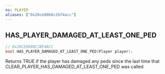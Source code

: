 ```yaml
---
ns: PLAYER
aliases: ["0x20ce80b0c2bf4acc"]
---
```

## HAS_PLAYER_DAMAGED_AT_LEAST_ONE_PED

```c
// 0x20CE80B0C2BF4ACC
bool HAS_PLAYER_DAMAGED_AT_LEAST_ONE_PED(Player player);
```

Returns TRUE if the player has damaged any peds since the last time that CLEAR_PLAYER_HAS_DAMAGED_AT_LEAST_ONE_PED was called

